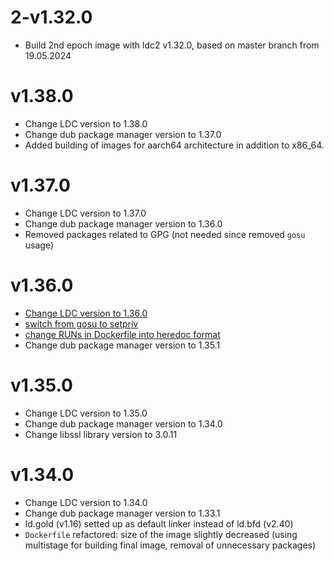 # 2-v1.32.0
- Build 2nd epoch image with ldc2 v1.32.0, based on master branch from 19.05.2024

# v1.38.0

- Change LDC version to 1.38.0
- Change dub package manager version to 1.37.0
- Added building of images for aarch64 architecture in addition to x86_64.

# v1.37.0

- Change LDC version to 1.37.0
- Change dub package manager version to 1.36.0
- Removed packages related to GPG (not needed since removed `gosu` usage)

# v1.36.0

- [Change LDC version to 1.36.0](https://github.com/vreitech/docker-ldc/commit/c2ab662a240f41da1cd337461c49deaccb91690b)
- [switch from gosu to setpriv](https://github.com/vreitech/docker-ldc/commit/8fbe0e287661d0f67e65f8d6be53ae6addc3e2a1)
- [change RUNs in Dockerfile into heredoc format](https://github.com/vreitech/docker-ldc/commit/b5ddf33af0198a0c11016391f1e8cb52ed690b1b)
- Change dub package manager version to 1.35.1

# v1.35.0

- Change LDC version to 1.35.0
- Change dub package manager version to 1.34.0
- Change libssl library version to 3.0.11

# v1.34.0

- Change LDC version to 1.34.0
- Change dub package manager version to 1.33.1
- ld.gold (v1.16) setted up as default linker instead of ld.bfd (v2.40)
- `Dockerfile` refactored: size of the image slightly decreased (using multistage for building final image, removal of unnecessary packages)

